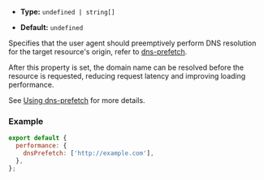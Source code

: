- **Type:** `undefined | string[]`

- **Default:** `undefined`

Specifies that the user agent should preemptively perform DNS resolution for the target resource's origin, refer to [dns-prefetch](https://developer.mozilla.org/en-US/docs/Web/HTML/Attributes/rel/dns-prefetch).

After this property is set, the domain name can be resolved before the resource is requested, reducing request latency and improving loading performance.

See [Using dns-prefetch](https://developer.mozilla.org/en-US/docs/Web/Performance/dns-prefetch) for more details.

### Example

```js
export default {
  performance: {
    dnsPrefetch: ['http://example.com'],
  },
};
```

